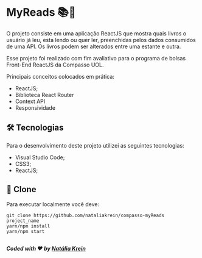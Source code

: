 # MyReads 📚🧡

O projeto consiste em uma aplicação ReactJS que mostra quais livros o usuário já leu, esta lendo ou quer ler, preenchidas pelos dados consumidos de uma API. Os livros podem ser alterados entre uma estante e outra. 

Esse projeto foi realizado com fim avaliativo para o programa de bolsas Front-End ReactJS da Compasso UOL.

Principais conceitos colocados em prática:
<ul>
  <li>ReactJS;</li>
  <li>Biblioteca React Router</li>
  <li>Context API</li>
  <li>Responsividade</li>
</ul> 

## 🛠 Tecnologias
Para o desenvolvimento deste projeto utilizei as seguintes tecnologias:
<ul>
  <li>Visual Studio Code;</li>
  <li>CSS3;</li>
  <li>ReactJS;</li>
</ul>

## 💾 Clone
Para executar localmente você deve:
```
git clone https://github.com/nataliakrein/compasso-myReads project_name
yarn/npm install
yarn/npm start
```

## 
##### Coded with ❤ by <a href="https://github.com/nataliakrein/">Natália Krein</a>






